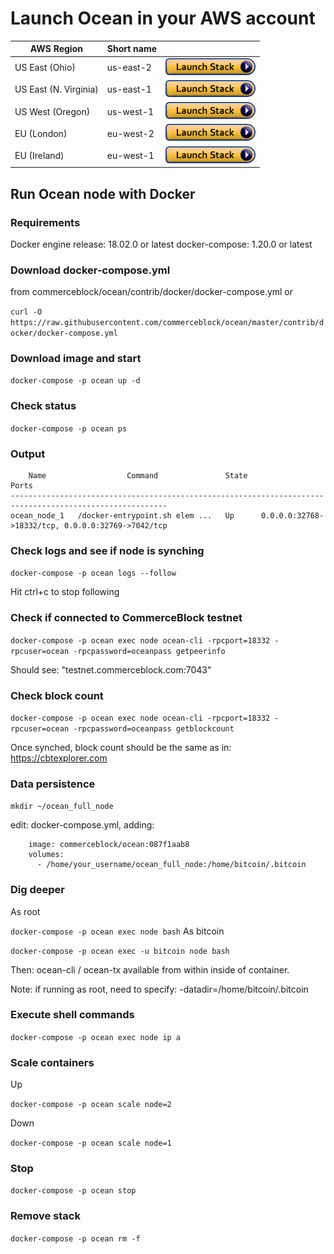 Launch Ocean in your AWS account
=================================

| AWS Region | Short name | | 
| -- | -- | -- |
| US East (Ohio) | us-east-2 | [![cloudformation-launch-button](images/cloudformation-launch-stack.png)](https://console.aws.amazon.com/cloudformation/home?region=us-east-2#/stacks/new?stackName=Ocean&templateURL=https://s3.eu-west-2.amazonaws.com/cb-awsocs/ocean-network.template.yaml) |
| US East (N. Virginia) | us-east-1 | [![cloudformation-launch-button](images/cloudformation-launch-stack.png)](https://console.aws.amazon.com/cloudformation/home?region=us-east-1#/stacks/new?stackName=Ocean&templateURL=https://s3.eu-west-2.amazonaws.com/cb-awsocs/ocean-network.template.yaml) |
| US West (Oregon) | us-west-1 | [![cloudformation-launch-button](images/cloudformation-launch-stack.png)](https://console.aws.amazon.com/cloudformation/home?region=us-west-1#/stacks/new?stackName=Ocean&templateURL=https://s3.eu-west-2.amazonaws.com/cb-awsocs/ocean-network.template.yaml) |
| EU (London) | eu-west-2 | [![cloudformation-launch-button](images/cloudformation-launch-stack.png)](https://console.aws.amazon.com/cloudformation/home?region=eu-west-2#/stacks/new?stackName=Ocean&templateURL=https://s3.eu-west-2.amazonaws.com/cb-awsocs/ocean-network.template.yaml) |
| EU (Ireland) | eu-west-1 | [![cloudformation-launch-button](images/cloudformation-launch-stack.png)](https://console.aws.amazon.com/cloudformation/home?region=eu-west-1#/stacks/new?stackName=Ocean&templateURL=https://s3.eu-west-2.amazonaws.com/cb-awsocs/ocean-network.template.yaml) |

Run Ocean node with Docker
-------------------

### Requirements

Docker engine release: 18.02.0 or latest
docker-compose: 1.20.0 or latest

### Download docker-compose.yml 
from commerceblock/ocean/contrib/docker/docker-compose.yml or

`curl -O https://raw.githubusercontent.com/commerceblock/ocean/master/contrib/docker/docker-compose.yml`

### Download image and start

`docker-compose -p ocean up -d`

### Check status

`docker-compose -p ocean ps`

### Output
```
    Name                  Command               State                         Ports
---------------------------------------------------------------------------------------------------------
ocean_node_1   /docker-entrypoint.sh elem ...   Up      0.0.0.0:32768->18332/tcp, 0.0.0.0:32769->7042/tcp

```

### Check logs and see if node is synching

`docker-compose -p ocean logs --follow`

Hit ctrl+c to stop following

### Check if connected to CommerceBlock testnet

`docker-compose -p ocean exec node ocean-cli -rpcport=18332 -rpcuser=ocean -rpcpassword=oceanpass getpeerinfo`

Should see: "testnet.commerceblock.com:7043"

### Check block count

`docker-compose -p ocean exec node ocean-cli -rpcport=18332 -rpcuser=ocean -rpcpassword=oceanpass getblockcount`

Once synched, block count should be the same as in: https://cbtexplorer.com

### Data persistence

`mkdir ~/ocean_full_node`

edit: docker-compose.yml, adding:
```
    image: commerceblock/ocean:087f1aab8
    volumes:
      - /home/your_username/ocean_full_node:/home/bitcoin/.bitcoin
```

### Dig deeper

As root

`docker-compose -p ocean exec node bash`
As bitcoin

`docker-compose -p ocean exec -u bitcoin node bash`

Then: ocean-cli / ocean-tx available from within inside of container.

Note: if running as root, need to specify: -datadir=/home/bitcoin/.bitcoin

### Execute shell commands

`docker-compose -p ocean exec node ip a`

### Scale containers
Up

`docker-compose -p ocean scale node=2`

Down

`docker-compose -p ocean scale node=1`

### Stop

`docker-compose -p ocean stop`

### Remove stack

`docker-compose -p ocean rm -f`
